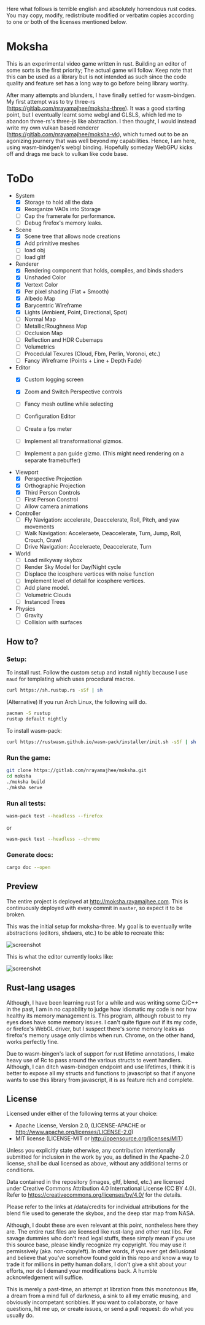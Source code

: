 Here what follows is terrible english and absolutely horrendous rust codes. You may copy, modify, redistribute modified or verbatim copies according to one or both of the licenses mentioned below.

# Moksha

This is an experimental video game written in rust. Building an editor of some sorts is the first priority; The actual game will follow. Keep note that this can be used as a library but is not intended as such since the code quality and feature set has a long way to go before being library worthy.

After many attempts and blunders, I have finally settled for wasm-bindgen. My first attempt was to try three-rs (<https://gitlab.com/nrayamajhee/moksha-three>). It was a good starting point, but I eventually learnt some webgl and GLSLS, which led me to abandon three-rs's three-js like abstraction. I then thought, I would instead write my own vulkan based renderer (<https://gitlab.com/nrayamajhee/moksha-vk>), which turned out to be an agonizing journery that was well beyond my capabilities. Hence, I am here, using wasm-bindgen's webgl binding. Hopefully someday WebGPU kicks off and drags me back to vulkan like code base. 

# ToDo
- System
    - [x] Storage to hold all the data
    - [x] Reorganize VAOs into Storage
    - [ ] Cap the framerate for performance.
    - [ ] Debug firefox's memory leaks.

- Scene
    - [x] Scene tree that allows node creations
    - [x] Add primitive meshes
    - [ ] load obj
    - [ ] load gltf

- Renderer
    - [x] Rendering component that holds, compiles, and binds shaders
    - [x] Unshaded Color
    - [x] Vertext Color
    - [x] Per pixel shading (Flat + Smooth)
    - [x] Albedo  Map
    - [x] Barycentric Wireframe
    - [x] Lights (Ambient, Point, Directional, Spot)
    - [ ] Normal Map
    - [ ] Metallic/Roughness Map
    - [ ] Occlusion Map
    - [ ] Reflection and HDR Cubemaps
    - [ ] Volumetrics
    - [ ] Procedulal Texures (Cloud, Fbm, Perlin, Voronoi, etc.)
    - [ ] Fancy Wireframe (Points + Line + Depth Fade)
  
- Editor
    - [x] Custom logging screen
    - [x] Zoom and Switch Perspective controls
    - [ ] Fancy mesh outline while selecting
    - [ ] Configuration Editor
    - [ ] Create a fps meter
    - [ ] Implement all transformational gizmos.
    - [ ] Implement a pan guide gizmo. (This might need rendering on a separate framebuffer)
  
  
- Viewport
    - [x] Perspective Projection
    - [x] Orthographic Projection
    - [x] Third Person Controls
    - [ ] First Person Constrol
    - [ ] Allow camera animations
    
- Controller
    - [ ] Fly Navigation: accelerate, Deaccelerate, Roll, Pitch, and yaw movements
    - [ ] Walk Navigation: Acceleraete, Deaccelerate, Turn, Jump, Roll, Crouch, Crawl
    - [ ] Drive Navigation: Acceleraete, Deaccelerate, Turn

- World
    - [ ] Load milkyway skybox
    - [ ] Render Sky Model for Day/Night cycle
    - [ ] Displace the icosphere vertices with noise function
    - [ ] Implement level of detail for icosphere vertices.
    - [ ] Add plane model.
    - [ ] Volumetric Clouds
    - [ ] Instanced Trees

- Physics
    - [ ] Gravity
    - [ ] Collision with surfaces

## How to?

### Setup:

To install rust. Follow the custom setup and install nightly because I use `maud` for templating which uses procedural macros.

```bash
curl https://sh.rustup.rs -sSf | sh
```

(Alternative) If you run Arch Linux, the following will do.

```bash
pacman -S rustup
rustup default nightly
```

To install wasm-pack:

```bash
curl https://rustwasm.github.io/wasm-pack/installer/init.sh -sSf | sh 
```

### Run the game:
```bash
git clone https://gitlab.com/nrayamajhee/moksha.git
cd moksha
./moksha build
./mksha serve
```
### Run all tests:
```bash
wasm-pack test --headless --firefox
```

or

```bash
wasm-pack test --headless --chrome
```

### Generate docs:

```bash
cargo doc --open
```

## Preview 

The entire project is deployed at <http://moksha.rayamajhee.com>. This is continuously deployed with every commit in `master`, so expect it to be broken.

This was the initial setup for moksha-three. My goal is to eventually write abstractions (editors, shdaers, etc.) to be able to recreate this:

![screenshot](data/img/flight.png)

This is what the editor currently looks like:

![screenshot](data/img/editor.png)

## Rust-lang usages

Although, I have been learning rust for a while and was writing some C/C++ in the past, I am in no capability to judge how idiomatic my code is nor how healthy its memory management is. This program, although robust to my eyes does have some memory issues. I can't quite figure out if its my code, or firefox's WebGL driver, but I suspect there's some memory leaks as firefox's memory usage only climbs when run. Chrome, on the other hand, works perfectly fine.

Due to wasm-bingen's lack of support for rust lifetime annotations, I make heavy use of Rc<RefCell> to pass around the various structs to event handlers. Although, I can ditch wasm-bindgen endpoint and use lifetimes, I think it is better to expose all my structs and functions to javascript so that if anyone wants to use this library from javascript, it is as feature rich and complete.

## License

Licensed under either of the following terms at your choice:

  - Apache License, Version 2.0, (LICENSE-APACHE or http://www.apache.org/licenses/LICENSE-2.0)
  - MIT license (LICENSE-MIT or http://opensource.org/licenses/MIT)

Unless you explicitly state otherwise, any contribution intentionally submitted for inclusion in the work by you, as defined in the Apache-2.0 license, shall be dual licensed as above, without any additional terms or conditions.

Data contained in the repository (images, gltf, blend, etc.) are licensed under Creative Commons Attribution 4.0 International License (CC BY 4.0).
Refer to https://creativecommons.org/licenses/by/4.0/ for the details.

Please refer to the links at /data/credits for individual attributions for the blend file used to generate the skybox, and the deep star map from NASA.

Although, I doubt these are even relevant at this point, nontheless here they are. The entire rust files are licensed like rust-lang and other rust libs. For savage dummies who don't read legal stuffs, these simply mean if you use this source base, please kindly recognize my copyright. You may use it permissively (aka. non-copyleft). In other words, if you ever get dellusional and believe that you've somehow found gold in this repo and know a way to trade it for millions in petty human dollars, I don't give a shit about your efforts, nor do I demand your modifications back. A humble acknowledgement will suffice.

This is merely a past-time, an attempt at libration from this monotonous life, a dream from a mind full of darkness, a sink to all my erratic musing, and obviously incompetant scribbles. If you want to collaborate, or have questions, hit me up, or create issues, or send a pull request: do what you usually do. 
